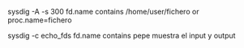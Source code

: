 sysdig -A -s 300 fd.name contains /home/user/fichero or proc.name=fichero

sysdig -c echo_fds fd.name contains pepe
  muestra el input y output
